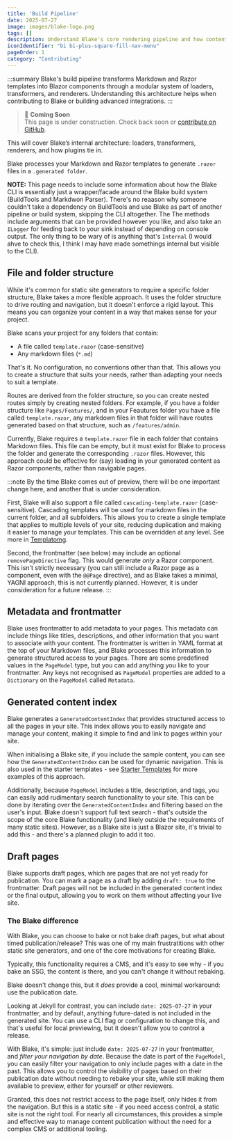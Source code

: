 ```yaml
---
title: 'Build Pipeline'
date: 2025-07-27
image: images/blake-logo.png
tags: []
description: Understand Blake's core rendering pipeline and how content is processed.
iconIdentifier: "bi bi-plus-square-fill-nav-menu"
pageOrder: 1
category: "Contributing"
---
```


:::summary
Blake's build pipeline transforms Markdown and Razor templates into Blazor components through a modular system of loaders, transformers, and renderers. Understanding this architecture helps when contributing to Blake or building advanced integrations.
:::

> 🚧 **Coming Soon**  
> This page is under construction. Check back soon or [contribute on GitHub](https://github.com/YOUR-REPO).

This will cover Blake’s internal architecture: loaders, transformers, renderers, and how plugins tie in.


Blake processes your Markdown and Razor templates to generate `.razor` files in a `.generated folder`.

**NOTE:** This page needs to include some information about how the Blake CLI is essentially just a wrapper/facade around the Blake build system (BuildTools and Markdwon Parser). There's no reaason why someone couldn't take a dependency on BuildTools and use Blake as part of another pipeline or build system, skipping the CLI altogether. The The methods include arguments that can be provided however you like, and also take an `ILogger` for feeding back to your sink instead of depending on console output. The only thing to be wary of is anything that's `Internal` (I would ahve to check this, I think I may have made somethings internal but visible to the CLI). 

## File and folder structure

While it's common for static site generators to require a specific folder structure, Blake takes a more flexible approach. It uses the folder structure to drive routing and navigation, but it doesn't enforce a rigid layout. This means you can organize your content in a way that makes sense for your project.

Blake scans your project for any folders that contain:

- A file called `template.razor` (case-sensitive)
- Any markdown files (`*.md`)
 
That's it. No configuration, no conventions other than that. This allows you to create a structure that suits your needs, rather than adapting your needs to suit a template.

Routes are derived from the folder structure, so you can create nested routes simply by creating nested folders. For example, if you have a folder structure like `Pages/Features/`, and in your Feautures folder you have a file called `template.razor`, any markdown files in that folder will have routes generated based on that structure, such as `/features/admin`.

Currently, Blake requires a `template.razor` file in each folder that contains Markdown files. This file can be empty, but it must exist for Blake to process the folder and generate the corresponding `.razor` files. However, this approach could be effective for (say) loading in your generated content as Razor components, rather than navigable pages.

:::note
By the time Blake comes out of preview, there will be one important change here, and another that is under consideration.

First, Blake will also support a file called `cascading-template.razor` (case-sensitive). Cascading templates will be used for markdown files in the current folder, and all subfolders. This allows you to create a single template that applies to multiple levels of your site, reducing duplication and making it easier to manage your templates. This can be overridden at any level. See more in [Templatomg](/templating).

Second, the frontmatter (see below) may include an optional `removePageDirective` flag. This would generate _only_ a Razor component. This isn't strictly necessary (you can still include a Razor page as a component, even with the `@@Page` directive), and as Blake takes a minimal, YAGNI approach, this is not currently planned. However, it is under consideration for a future release.
:::

## Metadata and frontmatter

Blake uses frontmatter to add metadata to your pages. This metadata can include things like titles, descriptions, and other information that you want to associate with your content. The frontmatter is written in YAML format at the top of your Markdown files, and Blake processes this information to generate structured access to your pages. There are some predefined values in the `PageModel` type, but you can add anything you like to your frontmatter. Any keys not recognised as `PageModel` properties are added to a `Dictionary` on the `PageModel` called `Metadata`.

## Generated content index

Blake generates a `GeneratedContentIndex` that provides structured access to all the pages in your site. This index allows you to easily navigate and manage your content, making it simple to find and link to pages within your site.

When initialising a Blake site, if you include the sample content, you can see how the `GeneratedContentIndex` can be used for dynamic navigation. This is also used in the starter templates - see [Starter Templates](/startertemplates) for more examples of this approach.

Additionally, because `PageModel` includes a title, description, and tags, you can easily add rudimentary search functionality to your site. This can be done by iterating over the `GeneratedContentIndex` and filtering based on the user's input. Blake doesn't support full text search - that's outside the scope of the core Blake functionality (and likely outside the requirements of many static sites). However, as a Blake site is just a Blazor site, it's trivial to add this - and there's a planned plugin to add it too.

## Draft pages

Blake supports draft pages, which are pages that are not yet ready for publication. You can mark a page as a draft by adding `draft: true` to the frontmatter. Draft pages will not be included in the generated content index or the final output, allowing you to work on them without affecting your live site.

### The Blake difference

With Blake, you can choose to bake or not bake draft pages, but what about timed publication/release? This was one of my main frustratitions with other static site generators, and one of the core motivations for creating Blake.

Typically, this functionality requires a CMS, and it's easy to see why - if you bake an SSG, the content is there, and you can't change it without rebaking.

Blake doesn't change this, but it _does_ provide a cool, minimal workaround: use the publication date.

Looking at Jekyll for contrast, you can include `date: 2025-07-27` in your frontmatter, and by default, anything future-dated is not included in the generated site. You can use a CLI flag or configuration to change this, and that's useful for local previewing, but it doesn't allow you to control a release.

With Blake, it's simple: just include `date: 2025-07-27` in your frontmatter, and _filter your navigation by date_. Because the date is part of the `PageModel`, you can easily filter your navigation to only include pages with a date in the past. This allows you to control the visibility of pages based on their publication date without needing to rebake your site, while still making them available to preview, either for yourself or other reviewers.

Granted, this does not restrict access to the page itself, only hides it from the navigation. But this is a static site - if you need access control, a static site is not the right tool. For nearly all circumstances, this provides a simple and effective way to manage content publication without the need for a complex CMS or additional tooling.
